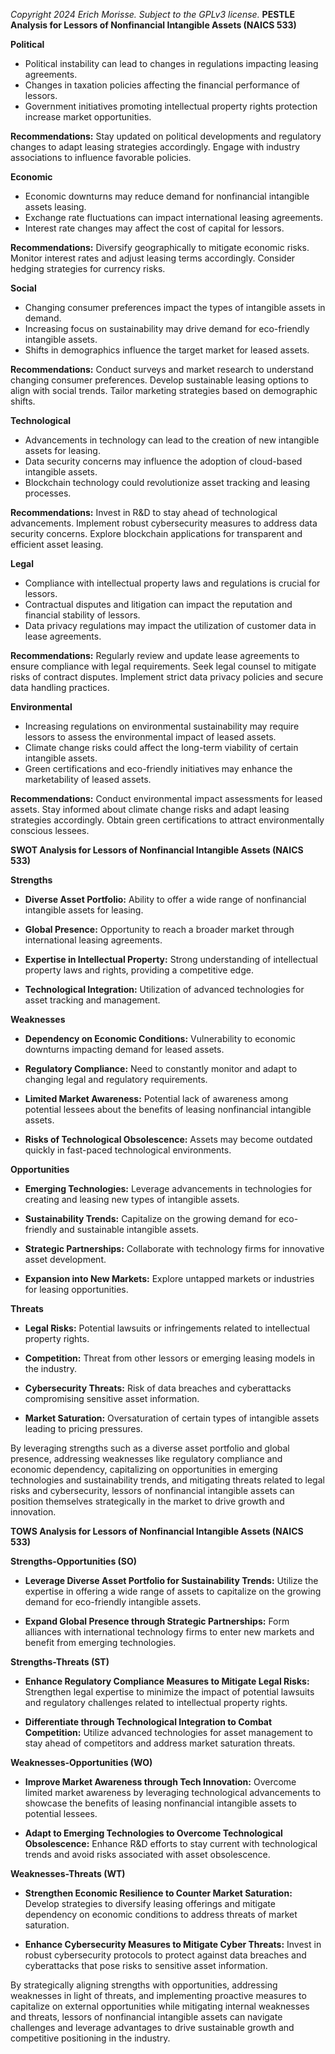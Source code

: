 *Copyright 2024 Erich Morisse.  Subject to the GPLv3 license.*
**PESTLE Analysis for Lessors of Nonfinancial Intangible Assets (NAICS 533)**

**Political**
- Political instability can lead to changes in regulations impacting leasing agreements.
- Changes in taxation policies affecting the financial performance of lessors.
- Government initiatives promoting intellectual property rights protection increase market opportunities.
  
**Recommendations:** Stay updated on political developments and regulatory changes to adapt leasing strategies accordingly. Engage with industry associations to influence favorable policies.

**Economic**
- Economic downturns may reduce demand for nonfinancial intangible assets leasing.
- Exchange rate fluctuations can impact international leasing agreements.
- Interest rate changes may affect the cost of capital for lessors.
  
**Recommendations:** Diversify geographically to mitigate economic risks. Monitor interest rates and adjust leasing terms accordingly. Consider hedging strategies for currency risks.

**Social**
- Changing consumer preferences impact the types of intangible assets in demand.
- Increasing focus on sustainability may drive demand for eco-friendly intangible assets.
- Shifts in demographics influence the target market for leased assets.
  
**Recommendations:** Conduct surveys and market research to understand changing consumer preferences. Develop sustainable leasing options to align with social trends. Tailor marketing strategies based on demographic shifts.

**Technological**
- Advancements in technology can lead to the creation of new intangible assets for leasing.
- Data security concerns may influence the adoption of cloud-based intangible assets.
- Blockchain technology could revolutionize asset tracking and leasing processes.
  
**Recommendations:** Invest in R&D to stay ahead of technological advancements. Implement robust cybersecurity measures to address data security concerns. Explore blockchain applications for transparent and efficient asset leasing.

**Legal**
- Compliance with intellectual property laws and regulations is crucial for lessors.
- Contractual disputes and litigation can impact the reputation and financial stability of lessors.
- Data privacy regulations may impact the utilization of customer data in lease agreements.
  
**Recommendations:** Regularly review and update lease agreements to ensure compliance with legal requirements. Seek legal counsel to mitigate risks of contract disputes. Implement strict data privacy policies and secure data handling practices.

**Environmental**
- Increasing regulations on environmental sustainability may require lessors to assess the environmental impact of leased assets.
- Climate change risks could affect the long-term viability of certain intangible assets.
- Green certifications and eco-friendly initiatives may enhance the marketability of leased assets.
  
**Recommendations:** Conduct environmental impact assessments for leased assets. Stay informed about climate change risks and adapt leasing strategies accordingly. Obtain green certifications to attract environmentally conscious lessees.

**SWOT Analysis for Lessors of Nonfinancial Intangible Assets (NAICS 533)**

**Strengths**
- **Diverse Asset Portfolio:** Ability to offer a wide range of nonfinancial intangible assets for leasing.
  
- **Global Presence:** Opportunity to reach a broader market through international leasing agreements.
  
- **Expertise in Intellectual Property:** Strong understanding of intellectual property laws and rights, providing a competitive edge.

- **Technological Integration:** Utilization of advanced technologies for asset tracking and management.

**Weaknesses**
- **Dependency on Economic Conditions:** Vulnerability to economic downturns impacting demand for leased assets.
  
- **Regulatory Compliance:** Need to constantly monitor and adapt to changing legal and regulatory requirements.
  
- **Limited Market Awareness:** Potential lack of awareness among potential lessees about the benefits of leasing nonfinancial intangible assets.

- **Risks of Technological Obsolescence:** Assets may become outdated quickly in fast-paced technological environments.

**Opportunities**
- **Emerging Technologies:** Leverage advancements in technologies for creating and leasing new types of intangible assets.
  
- **Sustainability Trends:** Capitalize on the growing demand for eco-friendly and sustainable intangible assets.
  
- **Strategic Partnerships:** Collaborate with technology firms for innovative asset development.
  
- **Expansion into New Markets:** Explore untapped markets or industries for leasing opportunities.

**Threats**
- **Legal Risks:** Potential lawsuits or infringements related to intellectual property rights.
  
- **Competition:** Threat from other lessors or emerging leasing models in the industry.
  
- **Cybersecurity Threats:** Risk of data breaches and cyberattacks compromising sensitive asset information.
  
- **Market Saturation:** Oversaturation of certain types of intangible assets leading to pricing pressures.

By leveraging strengths such as a diverse asset portfolio and global presence, addressing weaknesses like regulatory compliance and economic dependency, capitalizing on opportunities in emerging technologies and sustainability trends, and mitigating threats related to legal risks and cybersecurity, lessors of nonfinancial intangible assets can position themselves strategically in the market to drive growth and innovation.

**TOWS Analysis for Lessors of Nonfinancial Intangible Assets (NAICS 533)**

**Strengths-Opportunities (SO)**
- **Leverage Diverse Asset Portfolio for Sustainability Trends:** Utilize the expertise in offering a wide range of assets to capitalize on the growing demand for eco-friendly intangible assets.
  
- **Expand Global Presence through Strategic Partnerships:** Form alliances with international technology firms to enter new markets and benefit from emerging technologies.

**Strengths-Threats (ST)**
- **Enhance Regulatory Compliance Measures to Mitigate Legal Risks:** Strengthen legal expertise to minimize the impact of potential lawsuits and regulatory challenges related to intellectual property rights.
  
- **Differentiate through Technological Integration to Combat Competition:** Utilize advanced technologies for asset management to stay ahead of competitors and address market saturation threats.

**Weaknesses-Opportunities (WO)**
- **Improve Market Awareness through Tech Innovation:** Overcome limited market awareness by leveraging technological advancements to showcase the benefits of leasing nonfinancial intangible assets to potential lessees.
  
- **Adapt to Emerging Technologies to Overcome Technological Obsolescence:** Enhance R&D efforts to stay current with technological trends and avoid risks associated with asset obsolescence.

**Weaknesses-Threats (WT)**
- **Strengthen Economic Resilience to Counter Market Saturation:** Develop strategies to diversify leasing offerings and mitigate dependency on economic conditions to address threats of market saturation.
  
- **Enhance Cybersecurity Measures to Mitigate Cyber Threats:** Invest in robust cybersecurity protocols to protect against data breaches and cyberattacks that pose risks to sensitive asset information.

By strategically aligning strengths with opportunities, addressing weaknesses in light of threats, and implementing proactive measures to capitalize on external opportunities while mitigating internal weaknesses and threats, lessors of nonfinancial intangible assets can navigate challenges and leverage advantages to drive sustainable growth and competitive positioning in the industry.

